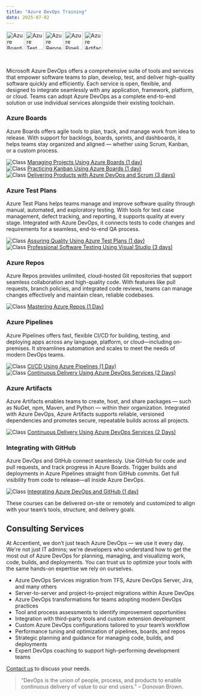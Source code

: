 ```yaml
---
title: "Azure DevOps Training"
date: 2025-07-02
---
```


<img src="/images/icons/azure-boards.png" alt="Azure Boards" title="Azure Boards" style="height: 48px; margin-bottom: 0; vertical-align: middle;">
<img src="/images/icons/azure-testplans.png" alt="Azure Test Plans" title="Azure Test Plans" style="height: 48px; margin-bottom: 0; vertical-align: middle;">
<img src="/images/icons/azure-repos.png" alt="Azure Repos" title="Azure Repos" style="height: 48px; margin-bottom: 0; vertical-align: middle;">
<img src="/images/icons/azure-pipelines.png" alt="Azure Pipelines" title="Azure Pipelines" style="height: 48px; margin-bottom: 0; vertical-align: middle;">
<img src="/images/icons/azure-artifacts.png" alt="Azure Artifacts" title="Azure Artifacts" style="height: 48px; margin-bottom: 0; vertical-align: middle;">

<br/><br/>
Microsoft Azure DevOps offers a comprehensive suite of tools and services that empower software teams to plan, develop, test, and deliver high-quality software quickly and efficiently. Each service is open, flexible, and designed to integrate seamlessly with any application, framework, platform, or cloud. Teams can adopt Azure DevOps as a complete end-to-end solution or use individual services alongside their existing toolchain.

### Azure Boards
Azure Boards offers agile tools to plan, track, and manage work from idea to release. With support for backlogs, boards, sprints, and dashboards, it helps teams stay organized and aligned — whether using Scrum, Kanban, or a custom process.

<img src="/images/icons/class.png" alt="Class" title="Training Class"> [Managing Projects Using Azure Boards (1 day)](/mpab/)<br/>
<img src="/images/icons/class.png" alt="Class" title="Training Class"> [Practicing Kanban Using Azure Boards (1 day)](/pkab/)<br/>
<img src="/images/icons/class.png" alt="Class" title="Training Class"> [Delivering Products with Azure DevOps and Scrum (3 days)](/dpads/)

### Azure Test Plans
Azure Test Plans helps teams manage and improve software quality through manual, automated, and exploratory testing. With tools for test case management, defect tracking, and reporting, it supports quality at every stage. Integrated with Azure DevOps, it connects tests to code changes and requirements for a seamless, end-to-end QA process.

<img src="/images/icons/class.png" alt="Class" title="Training Class"> [Assuring Quality Using Azure Test Plans (1 day)](/aqatp/)<br/>
<img src="/images/icons/class.png" alt="Class" title="Training Class"> [Professional Software Testing Using Visual Studio (3 days)](/ptvs/)

### Azure Repos
Azure Repos provides unlimited, cloud-hosted Git repositories that support seamless collaboration and high-quality code. With features like pull requests, branch policies, and integrated code reviews, teams can manage changes effectively and maintain clean, reliable codebases.

<img src="/images/icons/class.png" alt="Class" title="Training Class"> [Mastering Azure Repos (1 Day)](/mars/)<br/>

### Azure Pipelines
Azure Pipelines offers fast, flexible CI/CD for building, testing, and deploying apps across any language, platform, or cloud—including on-premises. It streamlines automation and scales to meet the needs of modern DevOps teams.

<img src="/images/icons/class.png" alt="Class" title="Training Class"> [CI/CD Using Azure Pipelines (1 Day)](/cicd/)<br/>
<img src="/images/icons/class.png" alt="Class" title="Training Class"> [Continuous Delivery Using Azure DevOps Services (2 Days)](/cdads/)

### Azure Artifacts
Azure Artifacts enables teams to create, host, and share packages — such as NuGet, npm, Maven, and Python — within their organization. Integrated with Azure DevOps, Azure Artifacts supports reliable, versioned dependencies and promotes secure, repeatable builds across all projects.

<img src="/images/icons/class.png" alt="Class" title="Training Class"> [Continuous Delivery Using Azure DevOps Services (2 Days)](/cdads/)

### Integrating with GitHub
Azure DevOps and GitHub connect seamlessly. Use GitHub for code and pull requests, and track progress in Azure Boards. Trigger builds and deployments in Azure Pipelines straight from GitHub commits. Get full visibility from code to release—all inside Azure DevOps.

<img src="/images/icons/class.png" alt="Class" title="Training Class"> [Integrating Azure DevOps and GitHub (1 day)](/iadg/)<br/>

These courses can be delivered on-site or remotely and customized to align with your team’s tools, structure, and delivery goals.

## Consulting Services

At Accentient, we don’t just teach Azure DevOps — we use it every day. We're not just IT admins; we're developers who understand how to get the most out of Azure DevOps for planning, managing, and visualizing work, code, builds, and deployments. You can trust us to optimize your tools with the same hands-on expertise we rely on ourselves.

- Azure DevOps Services migration from TFS, Azure DevOps Server, Jira, and many others
- Server-to-server and project-to-project migrations within Azure DevOps
- Azure DevOps transformations for teams adopting modern DevOps practices
- Tool and process assessments to identify improvement opportunities
- Integration with third-party tools and custom extension development
- Custom Azure DevOps configurations tailored to your team’s workflow
- Performance tuning and optimization of pipelines, boards, and repos
- Strategic planning and guidance for managing code, builds, and deployments
- Expert DevOps coaching to support high-performing development teams

[Contact us](/contact/) to discuss your needs.

> “DevOps is the union of people, process, and products to enable continuous delivery of value to our end users.” – Donovan Brown.